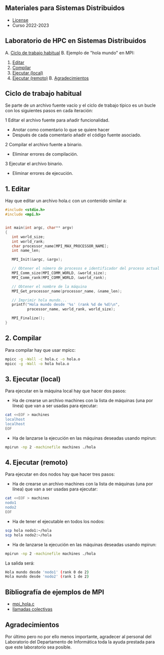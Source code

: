 ## Materiales para Sistemas Distribuidos

<html>
<ul>
<li> <a href="https://github.com/acaldero/uc3m_ssdd/blob/main/LICENSE">License</a> </li>
<li> Curso 2022-2023</li>
</ul>
</html>


## Laboratorio de HPC en Sistemas Distribuidos

A. [Ciclo de trabajo habitual](#ciclo-de-trabajo-habitual)
B. Ejemplo de "hola mundo" en MPI:
1. [Editar](#editar)
2. [Compilar](#compilar)
3. [Ejecutar (local)](#ejecutar-local)
3. [Ejecutar (remoto)](#ejecutar-remoto)
B. [Agradecimientos](#agradecimientos)


## Ciclo de trabajo habitual

Se parte de un archivo fuente vacío y el ciclo de trabajo típico es un bucle con los siguientes pasos en cada iteración:

 1 Editar el archivo fuente para añadir funcionalidad.
   * Anotar como comentario lo que se quiere hacer
   * Después de cada comentario añadir el código fuente asociado.

 2 Compilar el archivo fuente a binario.
   * Eliminar errores de compilación.

 3 Ejecutar el archivo binario.
   * Eliminar errores de ejecución.


## 1. Editar

Hay que editar un archivo hola.c con un contenido similar a:
``` C
#include <stdio.h>
#include <mpi.h>


int main(int argc, char** argv)
{
   int world_size;
   int world_rank;
   char processor_name[MPI_MAX_PROCESSOR_NAME];
   int name_len;

   MPI_Init(&argc, &argv);

   // Obtener el número de procesos e identificador del proceso actual (rank)
   MPI_Comm_size(MPI_COMM_WORLD, &world_size);
   MPI_Comm_rank(MPI_COMM_WORLD, &world_rank);

   // Obtener el nombre de la máquina
   MPI_Get_processor_name(processor_name, &name_len);

   // Imprimir hola mundo...
   printf("Hola mundo desde '%s' (rank %d de %d)\n",
          processor_name, world_rank, world_size);

   MPI_Finalize();
}
```


## 2. Compilar

Para compilar hay que usar mpicc:
``` bash
mpicc -g -Wall -c hola.c -o hola.o
mpicc -g -Wall -o hola hola.o
```


## 3. Ejecutar (local)

Para ejecutar en la máquina local hay que hacer dos pasos:
   * Ha de crearse un archivo machines con la lista de máquinas (una por línea) que van a ser usadas para ejecutar:
``` bash
cat <<EOF > machines
localhost
localhost
EOF
```
  * Ha de lanzarse la ejecución en las máquinas deseadas usando mpirun:
``` bash
mpirun -np 2 -machinefile machines ./hola
```


## 4. Ejecutar (remoto)

Para ejecutar en dos nodos hay que hacer tres pasos:
  * Ha de crearse un archivo machines con la lista de máquinas (una por línea) que van a ser usadas para ejecutar:
``` bash
cat <<EOF > machines
nodo1
nodo2
EOF
```
  * Ha de tener el ejecutable en todos los nodos:
``` bash
scp hola nodo1:~/hola
scp hola nodo2:~/hola
```
  * Ha de lanzarse la ejecución en las máquinas deseadas usando mpirun:
``` bash
mpirun -np 2 -machinefile machines ./hola
```
La salida será:
``` bash
Hola mundo desde 'nodo1' (rank 0 de 2)
Hola mundo desde 'nodo2' (rank 1 de 2)
```


## Bibliografía de ejemplos de MPI

* [mpi_hola.c](https://github.com/mpitutorial/mpitutorial/tree/gh-pages/tutorials/mpi-hello-world/code)
* [llamadas colectivas](https://github.com/mpitutorial/mpitutorial/tree/gh-pages/tutorials/mpi-broadcast-and-collective-communication)


## Agradecimientos

Por último pero no por ello menos importante, agradecer al personal del Laboratorio del Departamento de Informática toda la ayuda prestada para que este laboratorio sea posible.

